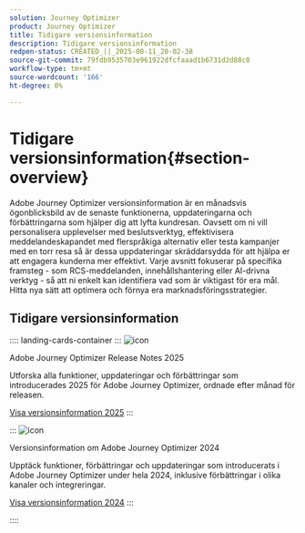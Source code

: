 ```yaml
---
solution: Journey Optimizer
product: Journey Optimizer
title: Tidigare versionsinformation
description: Tidigare versionsinformation
redpen-status: CREATED_||_2025-08-11_20-02-38
source-git-commit: 79fdb9535703e961922dfcfaaad1b6731d2d88c0
workflow-type: tm+mt
source-wordcount: '166'
ht-degree: 0%

---
```



# Tidigare versionsinformation{#section-overview}

Adobe Journey Optimizer versionsinformation är en månadsvis ögonblicksbild av de senaste funktionerna, uppdateringarna och förbättringarna som hjälper dig att lyfta kundresan. Oavsett om ni vill personalisera upplevelser med beslutsverktyg, effektivisera meddelandeskapandet med flerspråkiga alternativ eller testa kampanjer med en torr resa så är dessa uppdateringar skräddarsydda för att hjälpa er att engagera kunderna mer effektivt. Varje avsnitt fokuserar på specifika framsteg - som RCS-meddelanden, innehållshantering eller AI-drivna verktyg - så att ni enkelt kan identifiera vad som är viktigast för era mål. Hitta nya sätt att optimera och förnya era marknadsföringsstrategier.

## Tidigare versionsinformation

:::: landing-cards-container
:::
![icon](https://cdn.experienceleague.adobe.com/icons/list-check.svg?lang=sv-SE)

Adobe Journey Optimizer Release Notes 2025

Utforska alla funktioner, uppdateringar och förbättringar som introducerades 2025 för Adobe Journey Optimizer, ordnade efter månad för releasen.

[Visa versionsinformation 2025](../using/rn/release-notes-2025.md)
:::

:::
![icon](https://cdn.experienceleague.adobe.com/icons/list-check.svg?lang=sv-SE)

Versionsinformation om Adobe Journey Optimizer 2024

Upptäck funktioner, förbättringar och uppdateringar som introducerats i Adobe Journey Optimizer under hela 2024, inklusive förbättringar i olika kanaler och integreringar.

[Visa versionsinformation 2024](../using/rn/release-notes-2024.md)
:::

::::
